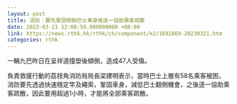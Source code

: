 ```yaml
---
layout: post
title: 消防：要先鞏固傾側巴士車身後逐一協助乘客疏散
date: 2023-03-21 12:08:59.000000000 +08:00
link: https://news.rthk.hk/rthk/ch/component/k2/1692869-20230321.htm
categories: rthk
---
```


一輛九巴昨日在呈祥道撞壆後傾側，造成47人受傷。

負責救援行動的荔枝角消防局局長梁建明表示，當時巴士上層有58名乘客被困，消防要先透過快速穩定竿及繩索，鞏固車身，減低巴士翻側機會，之後逐一協助乘客疏散，因此要用超過1小時，才能將全部乘客疏散。
